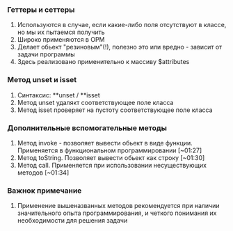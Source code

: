 ### Геттеры и сеттеры

1. Используются в случае, если какие-либо поля отсутствуют в классе, но мы их пытаемся получить
2. Широко применяются в ОРМ
3. Делает обьект "резиновым"(!), полезно это или вредно - зависит от задачи программы
4. Здесь реализовано применительно к массиву $attributes

### Метод unset и isset

1. Синтаксис: **unset / **isset
2. Метод unset удалякт соответствующее поле класса
3. Метод isset проверяет на пустоту соответствующее поле класса

### Дополнительные вспомогательные методы

1. Метод invoke - позволяет вывести обьект в виде функции. Применяется в функциональном программировании [~01:27]
2. Метод toString. Позволяет вывести обьект как строку [~01:30]
3. Метод call. Применяется при использовании несуществующих методов [~01:34]

### Важнок примечание

1. Применение вышеназванных методов рекомендуется при наличии значительного опыта программирования, и четкого понимания их необходимости для решения задачи
